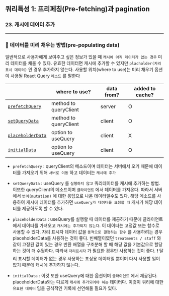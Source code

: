 ## 쿼리특성 1: 프리페칭(Pre-fetching)과 pagination
### 23. 캐시에 데이터 추가
---------------------------------------------

### 📌 데이터를 미리 채우는 방법(pre-populating data)

일반적으로 사용자에게 보여주고 싶은 정보가 있을 때 `캐시에 아직 데이터가 없는 경우` 미리 데이터를 채울 수 있다. 유효한 데이터면 캐시에 추가할 수 있지만 `placholder(자리 표시 데이터)` 인 경우 추가하지 않는다. 사용할 위치(where to use)는 미리 채우기 옵션이 사용될 React Query `메소드` 를 말한다

||where to use?|data from?|added to cache?|
|---|---|---|---|
|[`prefetchQuery`]|method to queryClient|server|O|
|[`setQueryData`]|method to queryClient|client|O|
|[`placeholderData`]|option to useQuery|client|X|
|[`initialData`]|option to useQuery|client|O|

- `prefetchQuery` : queryClient의 메소드이며 데이터는 서버에서 오기 때문에 데이터를 가져오기 위해 `서버로 이동` 하고 데이터는 `캐시에 추가`

- `setQueryData` : useQuery 를 `실행하지 않고` 쿼리데이터를 캐시에 추가하는 방법. 이또한 queryClient의 메소드이며 `클라이언트` 에서 데이터를 가져온다. 따라서 서버에서 `변이(mutation)` 에 대한 응답으로 나온 데이터일수도 있다. 해당 메소드를 사용하여 캐시에 데이터를 추가하면 `useQuery가 데이터를 요청할 때` 캐시가 해당 데이터를 제공하도록 할 수 있다.

- `placeholderData` : useQuery를 실행할 때 데이터를 제공하기 때문에 클라이언트에서 데이터를 가져오고 `캐시에는 추가되지 않는다`. 이 데이터는 고정값 또는 함수로 사용할 수 있다. 자리 표시자 데이터 값을 `동적으로 결정하는 함수` 를 사용하려는 경우 placeholderData를 사용하는 것이 좋다. 
빈배열이였던 `treatments / staff` 와 같이 고정된 값이 있는 경우 반환 배열을 구조분해 할 때 해당 값을 기본값으로 할당하는 것이 더 수월하다. 따라서 `자리표시자` 가 필요한 경우만 사용하는 것이 좋다. 
❗️ 달리 표시할 데이터가 없는 경우 사용하는 표싱용 데이터일 뿐이며 다시 사용할 일이 없기 때문에 캐시에 추가하지 않는다.

- `initialData` : 이것 또한 useQuery에 대한 옵션이며 `클라이언트` 에서 제공된다. placeholderData와는 다르게 `캐시에 추가되어야 하는` 데이터다. 이것이 쿼리에 대한 `유효한 데이터` 임을 공식적인 기록에 선언해둘 필요가 있다.

[`prefetchQuery`]: (https://tanstack.com/query/v4/docs/react/guides/prefetching)
[`setQueryData`]: (https://tanstack.com/query/v4/docs/react/reference/QueryClient#queryclientsetquerydata)
[`placeholderData`]: (https://tanstack.com/query/v4/docs/react/guides/placeholder-query-data#what-is-placeholder-data)
[`initialData`]: (https://tanstack.com/query/v4/docs/react/guides/initial-query-data#using-initialdata-to-prepopulate-a-query)
